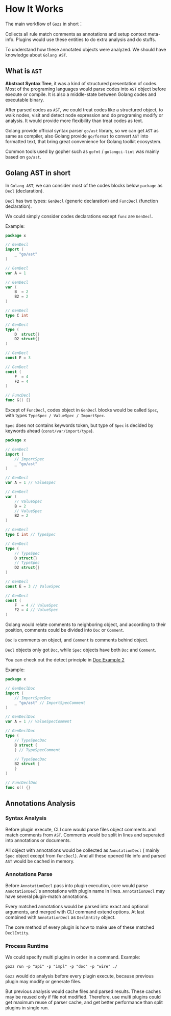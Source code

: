 # How It Works

The main workflow of `Gozz` in short：

Collects all rule match comments as annotations and setup context meta-info.
Plugins would use these entities to do extra analysis and do stuffs.

To understand how these annotated objects were analyzed.
We should have knowledge about `Golang AST`.

## What is `AST`

**Abstract Syntax Tree**, it was a kind of structured presentation of codes.
Most of the programing languages would parse codes into `AST` object before execute or compile.
It is also a middle-state between Golang codes and executable binary.

After parsed codes as `AST`, we could treat codes like a structured object, to walk nodes,
visit and detect node expression and do programing modify or analysis.
It would provide more flexibility than treat codes as text.

Golang provide official syntax parser `go/ast` library,
so we can get `AST` as same as compiler,
also Golang provide `go/format` to convert `AST` into formatted text,
that bring great convenience for Golang toolkit ecosystem.

Common tools used by gopher such as `gofmt` / `golangci-lint` was mainly based on `go/ast`.

## Golang AST in short

In `Golang AST`, we can consider most of the codes blocks below `package` as `Decl` (declaration).

`Decl` has two types: `GenDecl` (generic declaration) and `FuncDecl` (function declaration).

We could simply consider codes declarations except `func` are `GenDecl`.

Example:

```go 
package x

// GenDecl
import (
	_ "go/ast"
)

// GenDecl
var A = 1

// GenDecl
var (
	B  = 2
	B2 = 2
)

// GenDecl
type C int

// GenDecl
type (
	D  struct{}
	D2 struct{}
)

// GenDecl
const E = 3

// GenDecl
const (
	F  = 4
	F2 = 4
)

// FuncDecl
func G() {}

```

Except of `FuncDecl`, codes object in `GenDecl` blocks would be called `Spec`,
with types `TypeSpec / ValueSpec / ImportSpec`.

`Spec` does not contains keywords token,
but type of `Spec` is decided by keywords ahead (`const/var/import/type`).

```go
package x

// GenDecl
import (
	// ImportSpec
	_ "go/ast"
)

// GenDecl
var A = 1 // ValueSpec

// GenDecl
var (
	// ValueSpec
	B = 2
	// ValueSpec
	B2 = 2
)

// GenDecl
type C int // TypeSpec

// GenDecl
type (
	// TypeSpec
	D struct{}
	// TypeSpec
	D2 struct{}
)

// GenDecl
const E = 3 // ValueSpec

// GenDecl
const (
	F  = 4 // ValueSpec
	F2 = 4 // ValueSpec
)

```

Golang would relate comments to neighboring object, and according to their position,
comments could be divided into `Doc` or `Comment`.

`Doc` is comments on object, and `Comment` is comments behind object.

`Decl` objects only got `Doc`, while `Spec` objects have both `Doc` and `Comment`.

You can check out the detect principle in [Doc Example 2](plugins/doc.md#example-02)

Example:

```go
package x

// GenDeclDoc
import (
	// ImportSpecDoc
	_ "go/ast" // ImportSpecComment
)

// GenDeclDoc
var A = 1 // ValueSpecComment

// GenDeclDoc
type (
	// TypeSpecDoc
	B struct {
	} // TypeSpecComment

	// TypeSpecDoc
	B2 struct {
	}
)

// FuncDeclDoc
func x() {}

```

## Annotations Analysis

### Syntax Analysis

Before plugin execute, CLI core would parse files object comments and match comments from `AST`.
Comments would be split in lines and seperated into annotations or documents.

All object with annotations would be collected as `AnnotationDecl`
( mainly `Spec` object except from `FuncDecl`).
And all these opened file info and parsed `AST` would be cached in memory.

### Annotations Parse

Before `AnnotationDecl` pass into plugin execution,
core would parse `AnnotationDecl`'s annotations with plugin name in lines.
`AnnotationDecl` may have several plugin-match annotations.

Every matched annotations would be parsed into exact and optional arguments,
and merged with CLI command extend options.
At last combined with `AnnotationDecl` as `DeclEntity` object.

The core method of every plugin is how to make use of these matched `DeclEntity`.

### Process Runtime

We could specify multi plugins in order in a command. Example:

```shell
gozz run -p "api" -p "impl" -p "doc" -p "wire" ./
```

`Gozz` would do analysis before every plugin execute,
because previous plugin may modify or generate files.

But previous analysis would cache files and parsed results.
These caches may be reused only if file not modified.
Therefore, use multi plugins could get maximum reuse of parser cache,
and get better performance than split plugins in single run.
